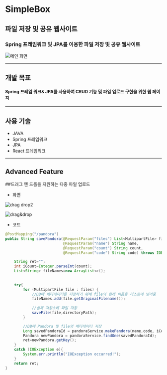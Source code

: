 # SimpleBox 
파일 저장 및 공유 웹사이트
---
### Spring 프레임워크 및 JPA를 이용한 파일 저장 및 공유 웹사이트

![메인 화면](https://user-images.githubusercontent.com/34295144/159826906-d4140715-5092-4002-bab0-c4b1c6aaa5b2.jpg)

---
## 개발 목표
#### Spring 프레임 워크& JPA를 사용하여 CRUD 기능 및 파일 업로드 구현을 위한 웹 페이지

---
## 사용 기술
* JAVA
* Spring 프레임워크
* JPA
* React 프레임워크

---
## Advanced Feature
##드래그 앤 드롭을 지원하는 다중 파일 업로드

* 화면
>
![drag drop2](https://user-images.githubusercontent.com/34295144/159830327-28825b74-08e1-4655-adad-0024da743092.png)
>
![drag&drop](https://user-images.githubusercontent.com/34295144/159830176-c6472f1a-b756-4535-9409-44b29ccb3c95.png)


* 코드
```java
@PostMapping("/pandora")
public String savePandora(@RequestParam("files") List<MultipartFile> files,
                          @RequestParam("name") String name,
                          @RequestParam("count") String count,
                          @RequestParam("code") String code) throws IOException {

    String ret="";
    int iCount=Integer.parseInt(count);
    List<String> fileNames=new ArrayList<>();
    
    
    try{
        for (MultipartFile file : files) {
            //DB에 메타데이터를 저장하기 위해 file의 원래 이름을 리스트에 넣어줌
            fileNames.add(file.getOriginalFilename());
            
            //실제 저장소에 파일 저장
            saveFile(file,directoryPath);
        }

        //DB에 Pandora 및 file의 메타데이터 저장
        Long savedPandoraId = pandoraService.makePandora(name,code, iCount, directoryPath, fileNames);
        Pandora newPandora = pandoraService.findOne(savedPandoraId);
        ret=newPandora.getKey();
    }
    catch (IOException e){
        System.err.println("IOException occurred!");
    }
    return ret;
}
```
